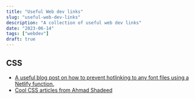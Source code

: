 ```yaml
---
title: "Useful Web dev links"
slug: "useful-web-dev-links"
description: "A collection of useful web dev links"
date: "2023-06-14"
tags: ["webdev"]
draft: true
---
```


## CSS

- [A useful blog post on how to prevent hotlinking to any font files using a Netlify function.](https://betterprogramming.pub/how-to-add-hotlink-protection-to-your-web-fonts-with-netlify-edge-functions-and-deno-2fd97f348743)
- [Cool CSS articles from Ahmad Shadeed](https://ishadeed.com/articles/)
